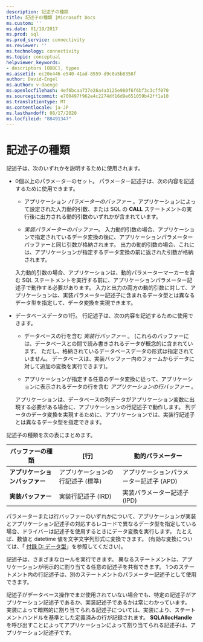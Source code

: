 ```yaml
---
description: 記述子の種類
title: 記述子の種類 |Microsoft Docs
ms.custom: ''
ms.date: 01/19/2017
ms.prod: sql
ms.prod_service: connectivity
ms.reviewer: ''
ms.technology: connectivity
ms.topic: conceptual
helpviewer_keywords:
- descriptors [ODBC], types
ms.assetid: ec20e446-e540-41ad-8559-d9c0a5b8358f
author: David-Engel
ms.author: v-daenge
ms.openlocfilehash: 4ef6bcaa737e26a4a3125e980f6f6bf3c3cff070
ms.sourcegitcommit: e700497f962e4c2274df16d9e651059b42ff1a10
ms.translationtype: MT
ms.contentlocale: ja-JP
ms.lasthandoff: 08/17/2020
ms.locfileid: "88491347"
---
```

# <a name="types-of-descriptors"></a>記述子の種類
記述子は、次のいずれかを説明するために使用されます。  
  
-   0個以上のパラメーターのセット。 パラメーター記述子は、次の内容を記述するために使用できます。  
  
    -   アプリケーション *パラメーターのバッファー* 。アプリケーションによって設定された入力動的引数、または SQL の **CALL** ステートメントの実行後に出力される動的引数のいずれかが含まれています。  
  
    -   *実装パラメーターのバッファー*。 入力動的引数の場合、アプリケーションで指定されているデータ変換の後に、アプリケーションパラメーターバッファーと同じ引数が格納されます。 出力の動的引数の場合、これには、アプリケーションが指定するデータ変換の前に返された引数が格納されます。  
  
     入力動的引数の場合、アプリケーションは、動的パラメーターマーカーを含む SQL ステートメントを実行する前に、アプリケーションパラメーター記述子で動作する必要があります。 入力と出力の両方の動的引数に対して、アプリケーションは、実装パラメーター記述子に含まれるデータ型とは異なるデータ型を指定して、データ変換を実現できます。  
  
-   データベースデータの1行。 行記述子は、次の内容を記述するために使用できます。  
  
    -   データベースの行を含む *実装行バッファー* 。 (これらのバッファーには、データベースとの間で読み書きされるデータが概念的に含まれています。 ただし、格納されているデータベースデータの形式は指定されていません。 データベースは、実装バッファー内のフォームからデータに対して追加の変換を実行できます)。  
  
    -   アプリケーションが指定する任意のデータ変換に従って、アプリケーションに表示されるデータの行を含む *アプリケーションの行バッファー* 。  
  
     アプリケーションは、データベースの列データがアプリケーション変数に出現する必要がある場合に、アプリケーションの行記述子で動作します。 列データのデータ変換を実現するために、アプリケーションでは、実装行記述子とは異なるデータ型を指定できます。  
  
 記述子の種類を次の表にまとめます。  
  
|バッファーの種類|[行]|動的パラメーター|  
|-----------------|----------|------------------------|  
|**アプリケーションバッファー**|アプリケーションの行記述子 (標準)|アプリケーションパラメーター記述子 (APD)|  
|**実装バッファー**|実装行記述子 (IRD)|実装パラメーター記述子 (IPD)|  
  
 パラメーターまたは行バッファーのいずれかについて、アプリケーションが実装とアプリケーション記述子の対応するレコードで異なるデータ型を指定している場合、ドライバーは記述子を使用するときにデータ変換を実行します。 たとえば、数値と datetime 値を文字文字列形式に変換できます。 (有効な変換については、「 [付録 D: データ型](../../../odbc/reference/appendixes/appendix-d-data-types.md)」を参照してください)。  
  
 記述子は、さまざまなロールを実行できます。 異なるステートメントは、アプリケーションが明示的に割り当てる任意の記述子を共有できます。 1つのステートメント内の行記述子は、別のステートメントのパラメーター記述子として使用できます。  
  
 記述子がデータベース操作でまだ使用されていない場合でも、特定の記述子がアプリケーション記述子であるか、実装記述子であるかは常にわかっています。 実装によって暗黙的に割り当てられる記述子については、実装により、ステートメントハンドルを基準とした定義済みの行が記録されます。 **SQLAllocHandle**を呼び出すことによってアプリケーションによって割り当てられる記述子は、アプリケーション記述子です。
